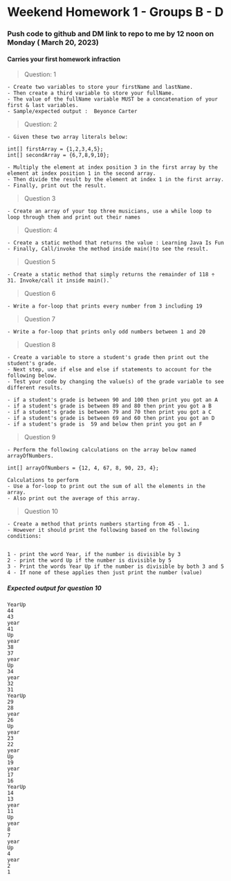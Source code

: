 # Weekend Homework 1 - Groups B - D

###  Push code to github and DM link to repo to me by 12 noon on Monday ( March 20, 2023)
#### Carries your first homework infraction

> Question: 1

```
- Create two variables to store your firstName and lastName.
- Then create a third variable to store your fullName. 
- The value of the fullName variable MUST be a concatenation of your first & last variables. 
- Sample/expected output :  Beyonce Carter
```

> Question: 2

```
- Given these two array literals below:

int[] firstArray = {1,2,3,4,5};
int[] secondArray = {6,7,8,9,10};
 
- Multiply the element at index position 3 in the first array by the element at index position 1 in the second array.
- Then divide the result by the element at index 1 in the first array.
- Finally, print out the result.

```

> Question 3
```
- Create an array of your top three musicians, use a while loop to loop through them and print out their names
```

> Question: 4
```
- Create a static method that returns the value : Learning Java Is Fun
- Finally, Call/invoke the method inside main()to see the result.
```

> Question 5
``` 
- Create a static method that simply returns the remainder of 118 ÷ 31. Invoke/call it inside main().`
```

> Question 6
``` 
- Write a for-loop that prints every number from 3 including 19

```

> Question 7
```
- Write a for-loop that prints only odd numbers between 1 and 20
```

> Question 8
```
- Create a variable to store a student's grade then print out the student's grade.
- Next step, use if else and else if statements to account for the following below.
- Test your code by changing the value(s) of the grade variable to see different results.

- if a student's grade is between 90 and 100 then print you got an A
- if a student's grade is between 89 and 80 then print you got a B
- if a student's grade is between 79 and 70 then print you got a C
- if a student's grade is between 69 and 60 then print you got an D
- if a student's grade is  59 and below then print you got an F
```

> Question 9
```
- Perform the following calculations on the array below named arrayOfNumbers.

int[] arrayOfNumbers = {12, 4, 67, 8, 90, 23, 4};

Calculations to perform
- Use a for-loop to print out the sum of all the elements in the array.
- Also print out the average of this array.
```

> Question 10
```
- Create a method that prints numbers starting from 45 - 1.  
- However it should print the following based on the following conditions:


1 - print the word Year, if the number is divisible by 3
2 - print the word Up if the number is divisible by 5
3 - Print the words Year Up if the number is divisible by both 3 and 5
4 - If none of these applies then just print the number (value)

```

##### Expected output for question 10
```
YearUp
44
43
year
41
Up
year
38
37
year
Up
34
year
32
31
YearUp
29
28
year
26
Up
year
23
22
year
Up
19
year
17
16
YearUp
14
13
year
11
Up
year
8
7
year
Up
4
year
2
1
```
